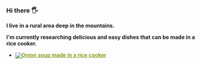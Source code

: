 ### **Hi there 🖐**

**I live in a rural area deep in the mountains.**

**I'm currently researching delicious and easy dishes that can be made in a rice cooker.**

- **<a target="_blank" href="https://cookpad.com"><img style="border: 0px; vertical-align: middle;" src="https://img3.cookpad.com/image/link/cpicon.gif" /></a><a style="color:#7d940a;font-weight:600;" target="_blank" href="https://cookpad.com/recipe/7865085">Onion soup made in a rice cooker</a>**
